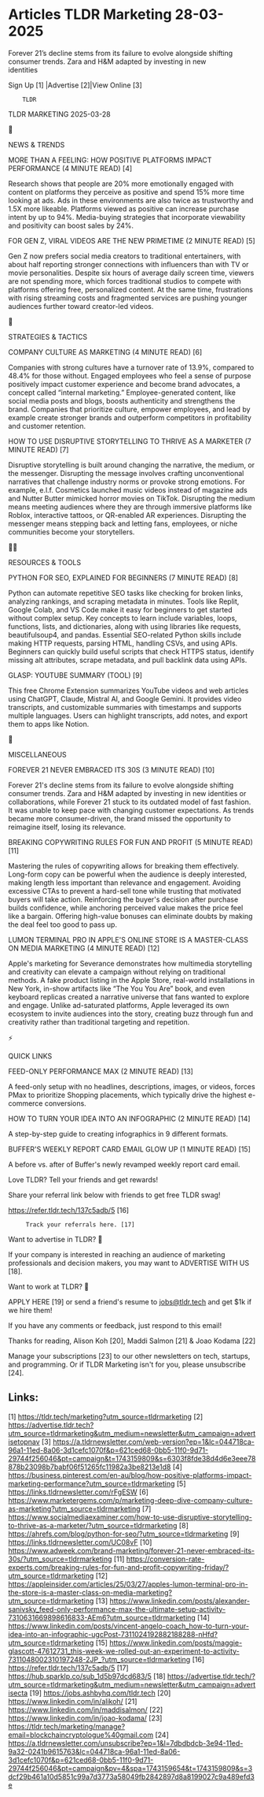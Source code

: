 # Articles TLDR Marketing 28-03-2025

Forever 21’s decline stems from its failure to evolve alongside
shifting consumer trends. Zara and H&M adapted by investing in new
identities ‌ ‌ ‌ ‌ ‌ ‌ ‌ ‌ ‌ ‌ ‌ ‌ ‌ ‌ ‌ ‌ ‌ ‌ ‌ ‌ ‌ ‌ ‌ ‌ ‌ ‌  ‌ ‌ ‌ ‌ ‌ ‌ ‌ ‌ ‌ ‌ ‌ ‌ ‌ ‌ ‌ ‌ ‌ ‌ ‌ ‌ ‌ ‌ ‌ ‌ ‌ ‌ 


 Sign Up [1] |Advertise [2]|View Online [3] 

		TLDR 

TLDR MARKETING 2025-03-28

📱 

NEWS & TRENDS

 MORE THAN A FEELING: HOW POSITIVE PLATFORMS IMPACT PERFORMANCE (4
MINUTE READ) [4] 

 Research shows that people are 20% more emotionally engaged with
content on platforms they perceive as positive and spend 15% more time
looking at ads. Ads in these environments are also twice as
trustworthy and 1.5X more likeable. Platforms viewed as positive can
increase purchase intent by up to 94%. Media-buying strategies that
incorporate viewability and positivity can boost sales by 24%. 

 FOR GEN Z, VIRAL VIDEOS ARE THE NEW PRIMETIME (2 MINUTE READ) [5] 

 Gen Z now prefers social media creators to traditional entertainers,
with about half reporting stronger connections with influencers than
with TV or movie personalities. Despite six hours of average daily
screen time, viewers are not spending more, which forces traditional
studios to compete with platforms offering free, personalized content.
At the same time, frustrations with rising streaming costs and
fragmented services are pushing younger audiences further toward
creator-led videos. 

🚀 

STRATEGIES & TACTICS

 COMPANY CULTURE AS MARKETING (4 MINUTE READ) [6] 

 Companies with strong cultures have a turnover rate of 13.9%,
compared to 48.4% for those without. Engaged employees who feel a
sense of purpose positively impact customer experience and become
brand advocates, a concept called “internal marketing.”
Employee-generated content, like social media posts and blogs, boosts
authenticity and strengthens the brand. Companies that prioritize
culture, empower employees, and lead by example create stronger brands
and outperform competitors in profitability and customer retention. 

 HOW TO USE DISRUPTIVE STORYTELLING TO THRIVE AS A MARKETER (7 MINUTE
READ) [7] 

 Disruptive storytelling is built around changing the narrative, the
medium, or the messenger. Disrupting the message involves crafting
unconventional narratives that challenge industry norms or provoke
strong emotions. For example, e.l.f. Cosmetics launched music videos
instead of magazine ads and Nutter Butter mimicked horror movies on
TikTok. Disrupting the medium means meeting audiences where they are
through immersive platforms like Roblox, interactive tattoos, or
QR-enabled AR experiences. Disrupting the messenger means stepping
back and letting fans, employees, or niche communities become your
storytellers. 

🧑‍💻 

RESOURCES & TOOLS

 PYTHON FOR SEO, EXPLAINED FOR BEGINNERS (7 MINUTE READ) [8] 

 Python can automate repetitive SEO tasks like checking for broken
links, analyzing rankings, and scraping metadata in minutes. Tools
like Replit, Google Colab, and VS Code make it easy for beginners to
get started without complex setup. Key concepts to learn include
variables, loops, functions, lists, and dictionaries, along with using
libraries like requests, beautifulsoup4, and pandas. Essential
SEO-related Python skills include making HTTP requests, parsing HTML,
handling CSVs, and using APIs. Beginners can quickly build useful
scripts that check HTTPS status, identify missing alt attributes,
scrape metadata, and pull backlink data using APIs. 

 GLASP: YOUTUBE SUMMARY (TOOL) [9] 

 This free Chrome Extension summarizes YouTube videos and web articles
using ChatGPT, Claude, Mistral AI, and Google Gemini. It provides
video transcripts, and customizable summaries with timestamps and
supports multiple languages. Users can highlight transcripts, add
notes, and export them to apps like Notion. 

🎁 

MISCELLANEOUS

 FOREVER 21 NEVER EMBRACED ITS 30S (3 MINUTE READ) [10] 

 Forever 21's decline stems from its failure to evolve alongside
shifting consumer trends. Zara and H&M adapted by investing in new
identities or collaborations, while Forever 21 stuck to its outdated
model of fast fashion. It was unable to keep pace with changing
customer expectations. As trends became more consumer-driven, the
brand missed the opportunity to reimagine itself, losing its
relevance. 

 BREAKING COPYWRITING RULES FOR FUN AND PROFIT (5 MINUTE READ) [11] 

 Mastering the rules of copywriting allows for breaking them
effectively. Long-form copy can be powerful when the audience is
deeply interested, making length less important than relevance and
engagement. Avoiding excessive CTAs to prevent a hard-sell tone while
trusting that motivated buyers will take action. Reinforcing the
buyer's decision after purchase builds confidence, while anchoring
perceived value makes the price feel like a bargain. Offering
high-value bonuses can eliminate doubts by making the deal feel too
good to pass up. 

 LUMON TERMINAL PRO IN APPLE'S ONLINE STORE IS A MASTER-CLASS ON MEDIA
MARKETING (4 MINUTE READ) [12] 

 Apple's marketing for Severance demonstrates how multimedia
storytelling and creativity can elevate a campaign without relying on
traditional methods. A fake product listing in the Apple Store,
real-world installations in New York, in-show artifacts like “The
You You Are” book, and even keyboard replicas created a narrative
universe that fans wanted to explore and engage. Unlike ad-saturated
platforms, Apple leveraged its own ecosystem to invite audiences into
the story, creating buzz through fun and creativity rather than
traditional targeting and repetition. 

⚡ 

QUICK LINKS

 FEED-ONLY PERFORMANCE MAX (2 MINUTE READ) [13] 

 A feed-only setup with no headlines, descriptions, images, or videos,
forces PMax to prioritize Shopping placements, which typically drive
the highest e-commerce conversions. 

 HOW TO TURN YOUR IDEA INTO AN INFOGRAPHIC (2 MINUTE READ) [14] 

 A step-by-step guide to creating infographics in 9 different formats.


 BUFFER'S WEEKLY REPORT CARD EMAIL GLOW UP (1 MINUTE READ) [15] 

 A before vs. after of Buffer's newly revamped weekly report card
email. 

Love TLDR? Tell your friends and get rewards!

 Share your referral link below with friends to get free TLDR swag! 

 https://refer.tldr.tech/137c5adb/5 [16] 

		 Track your referrals here. [17] 

Want to advertise in TLDR? 📰

 If your company is interested in reaching an audience of marketing
professionals and decision makers, you may want to ADVERTISE WITH US
[18]. 

Want to work at TLDR? 💼

 APPLY HERE [19] or send a friend's resume to jobs@tldr.tech and get
$1k if we hire them! 

 If you have any comments or feedback, just respond to this email! 

Thanks for reading, 
Alison Koh [20], Maddi Salmon [21] & Joao Kodama [22] 

 Manage your subscriptions [23] to our other newsletters on tech,
startups, and programming. Or if TLDR Marketing isn't for you, please
unsubscribe [24]. 

 

Links:
------
[1] https://tldr.tech/marketing?utm_source=tldrmarketing
[2] https://advertise.tldr.tech?utm_source=tldrmarketing&utm_medium=newsletter&utm_campaign=advertisetopnav
[3] https://a.tldrnewsletter.com/web-version?ep=1&lc=044718ca-96a1-11ed-8a06-3d1cefc1070f&p=621ced68-0bb5-11f0-9d71-29744f256046&pt=campaign&t=1743159809&s=6303f8fde38d4d6e3eee78878b23098b7babf06f51265fc11982a3be8213e1d8
[4] https://business.pinterest.com/en-au/blog/how-positive-platforms-impact-marketing-performance?utm_source=tldrmarketing
[5] https://links.tldrnewsletter.com/rFgESW
[6] https://www.marketergems.com/p/marketing-deep-dive-company-culture-as-marketing?utm_source=tldrmarketing
[7] https://www.socialmediaexaminer.com/how-to-use-disruptive-storytelling-to-thrive-as-a-marketer/?utm_source=tldrmarketing
[8] https://ahrefs.com/blog/python-for-seo/?utm_source=tldrmarketing
[9] https://links.tldrnewsletter.com/UC08vF
[10] https://www.adweek.com/brand-marketing/forever-21-never-embraced-its-30s/?utm_source=tldrmarketing
[11] https://conversion-rate-experts.com/breaking-rules-for-fun-and-profit-copywriting-friday/?utm_source=tldrmarketing
[12] https://appleinsider.com/articles/25/03/27/apples-lumon-terminal-pro-in-the-store-is-a-master-class-on-media-marketing?utm_source=tldrmarketing
[13] https://www.linkedin.com/posts/alexander-sanivsky_feed-only-performance-max-the-ultimate-setup-activity-7310631669898616833-AEm6?utm_source=tldrmarketing
[14] https://www.linkedin.com/posts/vincent-angelo-coach_how-to-turn-your-idea-into-an-infographic-ugcPost-7311024192882188288-nHfd?utm_source=tldrmarketing
[15] https://www.linkedin.com/posts/maggie-glascott-47612731_this-week-we-rolled-out-an-experiment-to-activity-7311048002310197248-2JP_?utm_source=tldrmarketing
[16] https://refer.tldr.tech/137c5adb/5
[17] https://hub.sparklp.co/sub_1d5b97dcd683/5
[18] https://advertise.tldr.tech/?utm_source=tldrmarketing&utm_medium=newsletter&utm_campaign=advertisecta
[19] https://jobs.ashbyhq.com/tldr.tech
[20] https://www.linkedin.com/in/alikoh/
[21] https://www.linkedin.com/in/maddisalmon/
[22] https://www.linkedin.com/in/joao-kodama/
[23] https://tldr.tech/marketing/manage?email=blockchaincryptologue%40gmail.com
[24] https://a.tldrnewsletter.com/unsubscribe?ep=1&l=7dbdbdcb-3e94-11ed-9a32-0241b9615763&lc=044718ca-96a1-11ed-8a06-3d1cefc1070f&p=621ced68-0bb5-11f0-9d71-29744f256046&pt=campaign&pv=4&spa=1743159654&t=1743159809&s=3dcf29b461a10d5851c99a7d3773a58049fb2842897d8a8199027c9a489efd3e